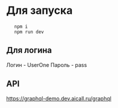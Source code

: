 # Для запуска

```
   npm i
   npm run dev
```

## Для логина

Логин - UserOne
Пароль - pass

## API

https://graphql-demo.dev.aicall.ru/graphql
